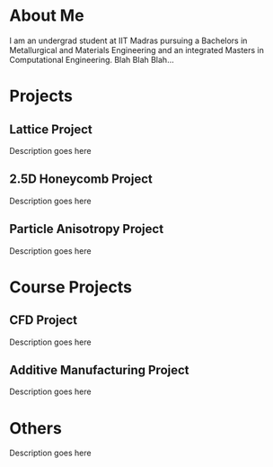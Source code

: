 # About Me
I am an undergrad student at IIT Madras pursuing a Bachelors in Metallurgical and Materials Engineering and an integrated Masters in Computational Engineering. Blah Blah Blah...

# Projects
## Lattice Project
Description goes here

## 2.5D Honeycomb Project
Description goes here

## Particle Anisotropy Project
Description goes here

# Course Projects
## CFD Project
Description goes here

## Additive Manufacturing Project
Description goes here

# Others
Description goes here
